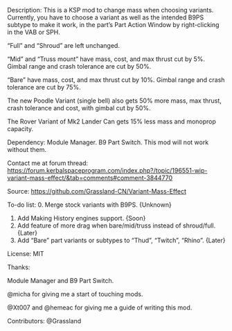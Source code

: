 Description:
This is a KSP mod to change mass when choosing variants. 
Currently, you have to choose a variant as well as the intended B9PS subtype to make it work, in the part’s Part Action Window by right-clicking in the VAB or SPH.


“Full” and “Shroud” are left unchanged.

“Mid” and “Truss mount” have mass, cost, and max thrust cut by 5%. Gimbal range and crash tolerance are cut by 50%.

“Bare” have mass, cost, and max thrust cut by 10%. Gimbal range and crash tolerance are cut by 75%.

The new Poodle Variant (single bell) also gets 50% more mass, max thrust, crash tolerance and cost, with gimbal cut by 50%.

The Rover Variant of Mk2 Lander Can gets 15% less mass and monoprop capacity.


Dependency: 
Module Manager. 
B9 Part Switch.
This mod will not work without them.


Contact me at forum thread:
https://forum.kerbalspaceprogram.com/index.php?/topic/196551-wip-variant-mass-effect/&tab=comments#comment-3844770

Source:
https://github.com/Grassland-CN/Variant-Mass-Effect 





To-do list:
0. Merge stock variants with B9PS. {Unknown}
1. Add Making History engines support. {Soon}
2. Add feature of more drag when bare/mid/truss instead of shroud/full. {Later}
3. Add “Bare” part variants or subtypes to “Thud”, “Twitch”, “Rhino”. {Later}





License: MIT

Thanks:

Module Manager and B9 Part Switch.

@micha for giving me a start of touching mods.

@Xt007 and @hemeac for giving me a guide of writing this mod.

Contributors:
@Grassland
